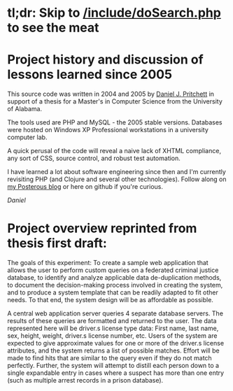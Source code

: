 # tl;dr: Skip to [/include/doSearch.php](http://github.com/dpritchett/criminal_justice_alias_finder_thesis/blob/master/include/doSearch.php) to see the meat

# Project history and discussion of lessons learned since 2005

This source code was written in 2004 and 2005 by [Daniel J. Pritchett](http://www.sharingatwork.com) in support of a thesis for a Master's in Computer Science from the University of Alabama.

The tools used are PHP and MySQL - the 2005 stable versions.  Databases were hosted on Windows XP Professional workstations in a university computer lab.

A quick perusal of the code will reveal a naive lack of XHTML compliance, any sort of CSS, source control, and robust test automation.

I have learned a lot about software engineering since then and I'm currently revisiting PHP (and Clojure and several other technologies).  Follow along on [my Posterous blog](http://dpritchett.posterous.com) or here on github if you're curious.

_Daniel_

# Project overview reprinted from thesis first draft:
The goals of this experiment: To create a sample web application that allows the user to perform custom queries on a federated criminal justice database, to identify and analyze applicable data de-duplication methods, to document the decision-making process involved in creating the system, and to produce a system template that can be readily adapted to fit other needs.  To that end, the system design will be as affordable as possible.

A central web application server queries 4 separate database servers.  The results of these queries are formatted and returned to the user.  The data represented here will be driver.s license type data:  First name, last name, sex, height, weight, driver.s license number, etc.  Users of the system are expected to give approximate values for one or more of the driver.s license attributes, and the system returns a list of possible matches.  Effort will be made to find hits that are similar to the query even if they do not match perfectly.  Further, the system will attempt to distill each person down to a single expandable entry in cases where a suspect has more than one entry (such as multiple arrest records in a prison database).
